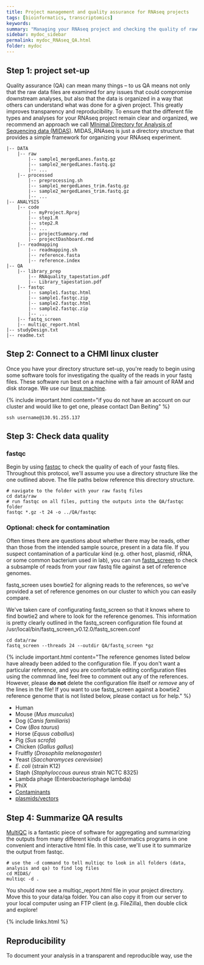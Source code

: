 ```yaml
---
title: Project management and quality assurance for RNAseq projects
tags: [bioinformatics, transcriptomics]
keywords:
summary: "Managing your RNAseq project and checking the quality of raw data are essential first steps in the analysis of any RNAseq experiment.  The protocol below outlines our best practices to keep  projects and data transparent, reproducible and robust."
sidebar: mydoc_sidebar
permalink: mydoc_RNAseq_QA.html
folder: mydoc
---
```


## Step 1: project set-up

Quality assurance (QA) can mean many things – to us QA means not only that the raw data files are examined for any issues that could compromise downstream analyses, but also that the data is organized in a way that others can understand what was done for a given project.  This greatly improves transparency and reproducibility.  To ensure that the different file types and analyses for your RNAseq project remain clear and organized, we recommend an approach we call [MInimal Directory for Analysis of Sequencing data (MIDAS)](https://github.com/dpbisme/MIDAS_RNAseq).  MIDAS_RNAseq is just a directory structure that provides a simple framework for organizing your RNAseq experiment.

```
|-- DATA
    |-- raw
        |-- sample1_mergedLanes.fastq.gz
        |-- sample2_mergedLanes.fastq.gz
        |-- ...
    |-- processed
        |-- preprocessing.sh
        |-- sample1_mergedLanes_trim.fastq.gz
        |-- sample2_mergedLanes_trim.fastq.gz
        |-- ...
|-- ANALYSIS
    |-- code
        |-- myProject.Rproj
        |-- step1.R
        |-- step2.R
        |-- ...
        |-- projectSummary.rmd
        |-- projectDashboard.rmd
    |-- readmapping
        |-- readmapping.sh
        |-- reference.fasta
        |-- reference.index
|-- QA
    |-- library_prep
        |-- RNAquality_tapestation.pdf
        |-- Library_tapestation.pdf
    |-- fastqc
        |-- sample1.fastqc.html
        |-- sample1.fastqc.zip
        |-- sample2.fastqc.html
        |-- sample2.fastqc.zip
        |-- ...
    |-- fastq_screen
    |-- multiqc_report.html
|-- studyDesign.txt
|-- readme.txt

```

## Step 2: Connect to a CHMI linux cluster

Once you have your directory structure set-up, you're ready to begin using some software tools for investigating the quality of the reads in your fastq files.  These software run best on a machine with a fair amount of RAM and disk storage.  We use our [linux machine](https://chmi-sops.github.io/mydoc_linux.html).

{% include important.html content="if you do not have an account on our cluster and would like to get one, please contact Dan Beiting" %}

```
ssh username@130.91.255.137
```

## Step 3: Check data quality

### fastqc

Begin by using [fastqc](https://www.bioinformatics.babraham.ac.uk/projects/download.html) to check the quality of each of your fastq files.  Throughout this protocol, we'll assume you use a directory structure like the one outlined above.  The file paths below reference this directory structure.

```
# navigate to the folder with your raw fastq files
cd data/raw
# run fastqc on all files, putting the outputs into the QA/fastqc folder
fastqc *.gz -t 24 -o ../QA/fastqc 
```

### Optional: check for contamination

Often times there are questions about whether there may be reads, other than those from the intended sample source, present in a data file.  If you suspect contamination of a particular kind (e.g. other host, plasmid, rRNA, or some common bacterium used in lab), you can run [fastq_screen](https://www.bioinformatics.babraham.ac.uk/projects/fastq_screen/_build/html/index.html) to check a subsample of reads from your raw fastq file against a set of reference genomes.  

fastq_screen uses bowtie2 for aligning reads to the references, so we've provided a set of reference genomes on our cluster to which you can easily compare.

We've taken care of configurating fastq_screen so that it knows where to find bowtie2 and where to look for the reference genomes.  This information is pretty clearly outlined in the fastq_screen configuration file found at /usr/local/bin/fastq_screen_v0.12.0/fastq_screen.conf

```
cd data/raw
fastq_screen --threads 24 --outdir QA/fastq_screen *gz  
```

{% include important.html content="The reference genomes listed below have already been added to the configuration file.  If you don't want a particular reference, and you are comfortable editing configuration files using the commnad line, feel free to comment out any of the references.  However, please **do not** delete the configuration file itself or *remove* any of the lines in the file!  If you want to use fastq_screen against a bowtie2 reference genome that is not listed below, please contact us for help." %}

- Human
- Mouse (*Mus musculus*)
- Dog (*Canis familiaris*)
- Cow (*Bos taurus*)
- Horse (*Equus caballus*)
- Pig (*Sus scrofa*)
- Chicken (*Gallus gallus*)
- Fruitfly (*Drosophila melanogaster*)
- Yeast (*Saccharomyces cerevisiae*)
- *E. coli* (strain K12)
- Staph (*Staphyloccous aureus* strain NCTC 8325)
- Lambda phage (Enterobacteriophage lambda)
- PhiX 
- [Contaminants](www.bioinformatics.babraham.ac.uk/projects/fastqc)
- [plasmids/vectors](http://www.ncbi.nlm.nih.gov/VecScreen/UniVec.html)


## Step 4: Summarize QA results

[MultiQC](https://multiqc.info/) is a fantastic piece of software for aggregating and summarizing the outputs from many different kinds of bioinformatics programs in one convenient and interactive html file.  In this case, we'll use it to summarize the output from fastqc.

```
# use the -d command to tell multiqc to look in all folders (data, analysis and qa) to find log files
cd MIDAS/
multiqc -d .
```

You should now see a multiqc_report.html file in your project directory.  Move this to your data/qa folder.  You can also copy it from our server to your local computer using an FTP client (e.g. FileZilla), then double click and explore!

{% include links.html %}

## Reproducibility

To document your analysis in a transparent and reproducible way, use the

